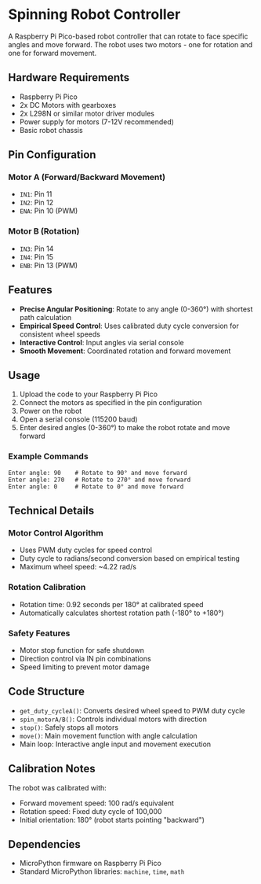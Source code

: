 # Spinning Robot Controller

A Raspberry Pi Pico-based robot controller that can rotate to face specific angles and move forward. The robot uses two motors - one for rotation and one for forward movement.

## Hardware Requirements

- Raspberry Pi Pico
- 2x DC Motors with gearboxes
- 2x L298N or similar motor driver modules
- Power supply for motors (7-12V recommended)
- Basic robot chassis

## Pin Configuration

### Motor A (Forward/Backward Movement)
- `IN1`: Pin 11
- `IN2`: Pin 12  
- `ENA`: Pin 10 (PWM)

### Motor B (Rotation)
- `IN3`: Pin 14
- `IN4`: Pin 15
- `ENB`: Pin 13 (PWM)

## Features

- **Precise Angular Positioning**: Rotate to any angle (0-360°) with shortest path calculation
- **Empirical Speed Control**: Uses calibrated duty cycle conversion for consistent wheel speeds
- **Interactive Control**: Input angles via serial console
- **Smooth Movement**: Coordinated rotation and forward movement

## Usage

1. Upload the code to your Raspberry Pi Pico
2. Connect the motors as specified in the pin configuration
3. Power on the robot
4. Open a serial console (115200 baud)
5. Enter desired angles (0-360°) to make the robot rotate and move forward

### Example Commands
```
Enter angle: 90    # Rotate to 90° and move forward
Enter angle: 270   # Rotate to 270° and move forward  
Enter angle: 0     # Rotate to 0° and move forward
```

## Technical Details

### Motor Control Algorithm
- Uses PWM duty cycles for speed control
- Duty cycle to radians/second conversion based on empirical testing
- Maximum wheel speed: ~4.22 rad/s

### Rotation Calibration
- Rotation time: 0.92 seconds per 180° at calibrated speed
- Automatically calculates shortest rotation path (-180° to +180°)

### Safety Features
- Motor stop function for safe shutdown
- Direction control via IN pin combinations
- Speed limiting to prevent motor damage

## Code Structure

- `get_duty_cycleA()`: Converts desired wheel speed to PWM duty cycle
- `spin_motorA/B()`: Controls individual motors with direction
- `stop()`: Safely stops all motors
- `move()`: Main movement function with angle calculation
- Main loop: Interactive angle input and movement execution

## Calibration Notes

The robot was calibrated with:
- Forward movement speed: 100 rad/s equivalent
- Rotation speed: Fixed duty cycle of 100,000
- Initial orientation: 180° (robot starts pointing "backward")

## Dependencies

- MicroPython firmware on Raspberry Pi Pico
- Standard MicroPython libraries: `machine`, `time`, `math`

